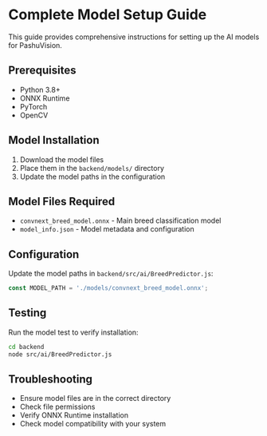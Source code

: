 # Complete Model Setup Guide

This guide provides comprehensive instructions for setting up the AI models for PashuVision.

## Prerequisites

- Python 3.8+
- ONNX Runtime
- PyTorch
- OpenCV

## Model Installation

1. Download the model files
2. Place them in the `backend/models/` directory
3. Update the model paths in the configuration

## Model Files Required

- `convnext_breed_model.onnx` - Main breed classification model
- `model_info.json` - Model metadata and configuration

## Configuration

Update the model paths in `backend/src/ai/BreedPredictor.js`:

```javascript
const MODEL_PATH = './models/convnext_breed_model.onnx';
```

## Testing

Run the model test to verify installation:

```bash
cd backend
node src/ai/BreedPredictor.js
```

## Troubleshooting

- Ensure model files are in the correct directory
- Check file permissions
- Verify ONNX Runtime installation
- Check model compatibility with your system

